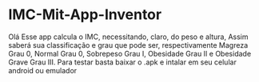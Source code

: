 # IMC-Mit-App-Inventor
Olá
Esse app calcula o IMC,
necessitando, claro, do peso e altura,
Assim saberá sua classificação e grau
que pode ser, respectivamente
Magreza Grau 0, Normal Grau 0, Sobrepeso Grau I, Obesidade Grau II e Obesidade Grave Grau III.
Para testar
basta baixar o .apk
e intalar em seu celular android ou emulador
